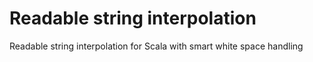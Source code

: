 Readable string interpolation
=============================

Readable string interpolation for Scala with smart white space handling

